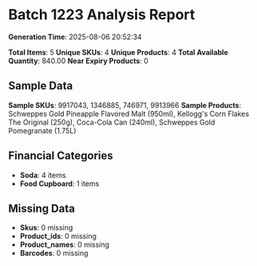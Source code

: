# Batch 1223 Analysis Report

**Generation Time**: 2025-08-06 20:52:34

**Total Items**: 5
**Unique SKUs**: 4
**Unique Products**: 4
**Total Available Quantity**: 840.00
**Near Expiry Products**: 0

## Sample Data
**Sample SKUs**: 9917043, 1346885, 746971, 9913966
**Sample Products**: Schweppes Gold Pineapple Flavored Malt (950ml), Kellogg's Corn Flakes The Original (250g), Coca-Cola Can (240ml), Schweppes Gold Pomegranate (1.75L)

## Financial Categories
- **Soda**: 4 items
- **Food Cupboard**: 1 items

## Missing Data
- **Skus**: 0 missing
- **Product_ids**: 0 missing
- **Product_names**: 0 missing
- **Barcodes**: 0 missing
